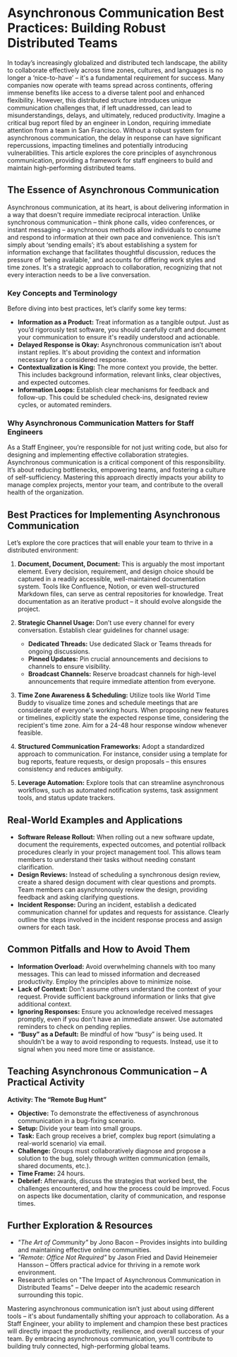 # Asynchronous Communication Best Practices: Building Robust Distributed Teams

In today’s increasingly globalized and distributed tech landscape, the ability to collaborate effectively across time zones, cultures, and languages is no longer a ‘nice-to-have’ – it's a fundamental requirement for success. Many companies now operate with teams spread across continents, offering immense benefits like access to a diverse talent pool and enhanced flexibility. However, this distributed structure introduces unique communication challenges that, if left unaddressed, can lead to misunderstandings, delays, and ultimately, reduced productivity. Imagine a critical bug report filed by an engineer in London, requiring immediate attention from a team in San Francisco. Without a robust system for asynchronous communication, the delay in response can have significant repercussions, impacting timelines and potentially introducing vulnerabilities. This article explores the core principles of asynchronous communication, providing a framework for staff engineers to build and maintain high-performing distributed teams.

## The Essence of Asynchronous Communication

Asynchronous communication, at its heart, is about delivering information in a way that doesn't require immediate reciprocal interaction. Unlike synchronous communication – think phone calls, video conferences, or instant messaging – asynchronous methods allow individuals to consume and respond to information at their own pace and convenience. This isn't simply about ‘sending emails’; it’s about establishing a system for information exchange that facilitates thoughtful discussion, reduces the pressure of ‘being available,’ and accounts for differing work styles and time zones. It's a strategic approach to collaboration, recognizing that not every interaction needs to be a live conversation.

### Key Concepts and Terminology

Before diving into best practices, let’s clarify some key terms:

- **Information as a Product:** Treat information as a tangible output. Just as you’d rigorously test software, you should carefully craft and document your communication to ensure it's readily understood and actionable.
- **Delayed Response is Okay:** Asynchronous communication isn’t about instant replies. It's about providing the context and information necessary for a considered response.
- **Contextualization is King:** The more context you provide, the better. This includes background information, relevant links, clear objectives, and expected outcomes.
- **Information Loops:** Establish clear mechanisms for feedback and follow-up. This could be scheduled check-ins, designated review cycles, or automated reminders.

### Why Asynchronous Communication Matters for Staff Engineers

As a Staff Engineer, you’re responsible for not just writing code, but also for designing and implementing effective collaboration strategies. Asynchronous communication is a critical component of this responsibility. It’s about reducing bottlenecks, empowering teams, and fostering a culture of self-sufficiency. Mastering this approach directly impacts your ability to manage complex projects, mentor your team, and contribute to the overall health of the organization.

## Best Practices for Implementing Asynchronous Communication

Let’s explore the core practices that will enable your team to thrive in a distributed environment:

1.  **Document, Document, Document:** This is arguably the most important element. Every decision, requirement, and design choice should be captured in a readily accessible, well-maintained documentation system. Tools like Confluence, Notion, or even well-structured Markdown files, can serve as central repositories for knowledge. Treat documentation as an iterative product – it should evolve alongside the project.

2.  **Strategic Channel Usage:** Don’t use every channel for every conversation. Establish clear guidelines for channel usage:
    - **Dedicated Threads:** Use dedicated Slack or Teams threads for ongoing discussions.
    - **Pinned Updates:** Pin crucial announcements and decisions to channels to ensure visibility.
    - **Broadcast Channels:** Reserve broadcast channels for high-level announcements that require immediate attention from everyone.
3.  **Time Zone Awareness & Scheduling:** Utilize tools like World Time Buddy to visualize time zones and schedule meetings that are considerate of everyone's working hours. When proposing new features or timelines, explicitly state the expected response time, considering the recipient's time zone. Aim for a 24-48 hour response window whenever feasible.
4.  **Structured Communication Frameworks:** Adopt a standardized approach to communication. For instance, consider using a template for bug reports, feature requests, or design proposals – this ensures consistency and reduces ambiguity.
5.  **Leverage Automation:** Explore tools that can streamline asynchronous workflows, such as automated notification systems, task assignment tools, and status update trackers.

## Real-World Examples and Applications

- **Software Release Rollout:** When rolling out a new software update, document the requirements, expected outcomes, and potential rollback procedures clearly in your project management tool. This allows team members to understand their tasks without needing constant clarification.
- **Design Reviews:** Instead of scheduling a synchronous design review, create a shared design document with clear questions and prompts. Team members can asynchronously review the design, providing feedback and asking clarifying questions.
- **Incident Response:** During an incident, establish a dedicated communication channel for updates and requests for assistance. Clearly outline the steps involved in the incident response process and assign owners for each task.

## Common Pitfalls and How to Avoid Them

- **Information Overload:** Avoid overwhelming channels with too many messages. This can lead to missed information and decreased productivity. Employ the principles above to minimize noise.
- **Lack of Context:** Don't assume others understand the context of your request. Provide sufficient background information or links that give additional context.
- **Ignoring Responses:** Ensure you acknowledge received messages promptly, even if you don't have an immediate answer. Use automated reminders to check on pending replies.
- **“Busy” as a Default:** Be mindful of how “busy” is being used. It shouldn’t be a way to avoid responding to requests. Instead, use it to signal when you need more time or assistance.

## Teaching Asynchronous Communication – A Practical Activity

**Activity: The “Remote Bug Hunt”**

- **Objective:** To demonstrate the effectiveness of asynchronous communication in a bug-fixing scenario.
- **Setup:** Divide your team into small groups.
- **Task:** Each group receives a brief, complex bug report (simulating a real-world scenario) via email.
- **Challenge:** Groups must collaboratively diagnose and propose a solution to the bug, solely through written communication (emails, shared documents, etc.).
- **Time Frame:** 24 hours.
- **Debrief:** Afterwards, discuss the strategies that worked best, the challenges encountered, and how the process could be improved. Focus on aspects like documentation, clarity of communication, and response times.

## Further Exploration & Resources

- _"The Art of Community"_ by Jono Bacon – Provides insights into building and maintaining effective online communities.
- _"Remote: Office Not Required"_ by Jason Fried and David Heinemeier Hansson – Offers practical advice for thriving in a remote work environment.
- Research articles on "The Impact of Asynchronous Communication in Distributed Teams" – Delve deeper into the academic research surrounding this topic.

Mastering asynchronous communication isn’t just about using different tools – it's about fundamentally shifting your approach to collaboration. As a Staff Engineer, your ability to implement and champion these best practices will directly impact the productivity, resilience, and overall success of your team. By embracing asynchronous communication, you’ll contribute to building truly connected, high-performing global teams.
